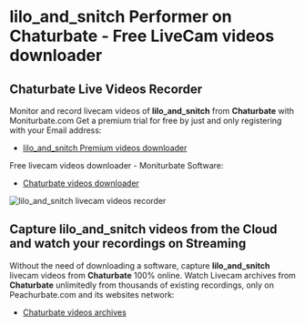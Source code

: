 # lilo_and_snitch Performer on Chaturbate - Free LiveCam videos downloader

## Chaturbate Live Videos Recorder

Monitor and record livecam videos of **lilo_and_snitch** from **Chaturbate** with Moniturbate.com
Get a premium trial for free by just and only registering with your Email address:
* [lilo_and_snitch Premium videos downloader](https://moniturbate.com/request-demo-licence-key.html)

Free livecam videos downloader - Moniturbate Software:
* [Chaturbate videos downloader](https://moniturbate.com/moniturbate-download-software.html)

![lilo_and_snitch livecam videos recorder](https://peachurnet.com/templates/moniturbate-software.png)


## Capture lilo_and_snitch videos from the Cloud and watch your recordings on Streaming

Without the need of downloading a software, capture **lilo_and_snitch** livecam videos from **Chaturbate** 100% online.
Watch Livecam archives from **Chaturbate** unlimitedly from thousands of existing recordings, only on Peachurbate.com and its websites network:
* [Chaturbate videos archives](https://peachurnet.com/)